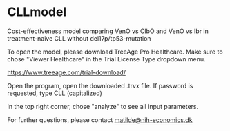 # CLLmodel
Cost-effectiveness model comparing VenO vs ClbO and VenO vs Ibr in treatment-naive CLL without del17p/tp53-mutation

To open the model, please download TreeAge Pro Healthcare. Make sure to chose "Viewer Healthcare" in the Trial License Type dropdown menu. 

https://www.treeage.com/trial-download/

Open the program, open the downloaded .trvx file. If password is requested, type CLL (capitalized)

In the top right corner, chose "analyze" to see all input parameters. 

For further questions, please contact matilde@nih-economics.dk
